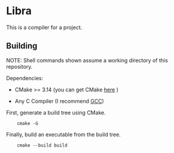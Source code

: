 # Libra

This is a compiler for a project.

## Building

NOTE: Shell commands shown assume a working directory of this repository.

Dependencies:

- CMake >= 3.14 (you can get CMake [here](https://cmake.org/) )

- Any C Compiler (I recommend [GCC](https://gcc.gnu.org/))

First, generate a build tree using CMake.
```shell
    cmake -G
```

Finally, build an executable from the build tree.
```shell
    cmake --build build
```